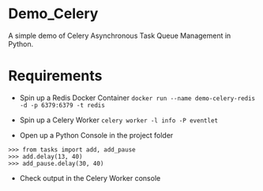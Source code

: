 # Demo_Celery

A simple demo of Celery Asynchronous Task Queue Management in Python.

# Requirements

- Spin up a Redis Docker Container
`docker run --name demo-celery-redis -d -p 6379:6379 -t redis`

- Spin up a Celery Worker
`celery worker -l info -P eventlet`

- Open up a Python Console in the project folder

```
>>> from tasks import add, add_pause
>>> add.delay(13, 40)
>>> add_pause.delay(30, 40)
```

- Check output in the Celery Worker console
